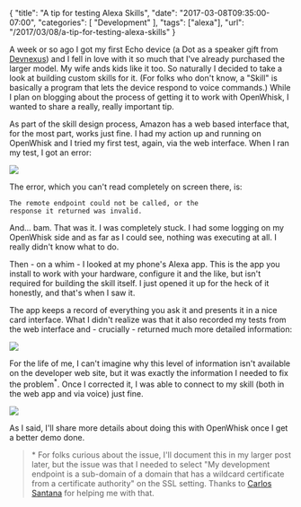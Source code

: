 
{
	"title": "A tip for testing Alexa Skills",
	"date": "2017-03-08T09:35:00-07:00",
	"categories": [
		"Development"
	],
	"tags": ["alexa"],
	"url": "/2017/03/08/a-tip-for-testing-alexa-skills"
}

A week or so ago I got my first Echo device (a Dot as a speaker gift from <a href="https://www.devnexus.com/s/index">Devnexus</a>) and I fell in love with it so much that I've already purchased the larger model. My wife ands kids like it too. So naturally I decided to take a look at building custom skills for it. (For folks who don't know, a "Skill" is basically a program that lets the device respond to voice commands.) While I plan on blogging about the process of getting it to work with OpenWhisk, I wanted to share a really, really important tip.

As part of the skill design process, Amazon has a web based interface that, for the most part, works just fine. I had my action up and running on OpenWhisk and I tried my first test, again, via the web interface. When I ran my test, I got an error:

<img src="https://static.raymondcamden.com/images/2017/3/alexa1.png" class="imgborder">

The error, which you can't read completely on screen there, is:

	The remote endpoint could not be called, or the 
	response it returned was invalid.

And... bam. That was it. I was completely stuck. I had some logging on my OpenWhisk side and as far as I could see, nothing was executing at all. I really didn't know what to do. 

Then - on a whim - I looked at my phone's Alexa app. This is the app you install to work with your hardware, configure it and the like, but isn't required for building the skill itself. I just opened it up for the heck of it honestly, and that's when I saw it. 

The app keeps a record of everything you ask it and presents it in a nice card interface. What I didn't realize was that it also recorded my tests from the web interface and - crucially - returned much more detailed information:

<img src="https://static.raymondcamden.com/images/2017/3/alexa2.png" class="imgborder">

For the life of me, I can't imagine why this level of information isn't available on the developer web site, but it was exactly the information I needed to fix the problem<sup>*</sup>. Once I corrected it, I was able to connect to my skill (both in the web app and via voice) just fine.

<img src="https://static.raymondcamden.com/images/2017/3/alexa3.png" class="imgborder">

As I said, I'll share more details about doing this with OpenWhisk once I get a better demo done.

<blockquote>* For folks curious about the issue, I'll document this in my larger post later, but the issue was that I needed to select "My development endpoint is a sub-domain of a domain that has a wildcard certificate from a certificate authority" on the SSL setting. Thanks to <a href="https://twitter.com/csantanapr">Carlos Santana</a> for helping me with that.</blockquote>
